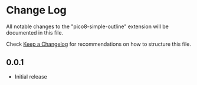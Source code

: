 # Change Log

All notable changes to the "pico8-simple-outline" extension will be documented in this file.

Check [Keep a Changelog](http://keepachangelog.com/) for recommendations on how to structure this file.

## 0.0.1

- Initial release
